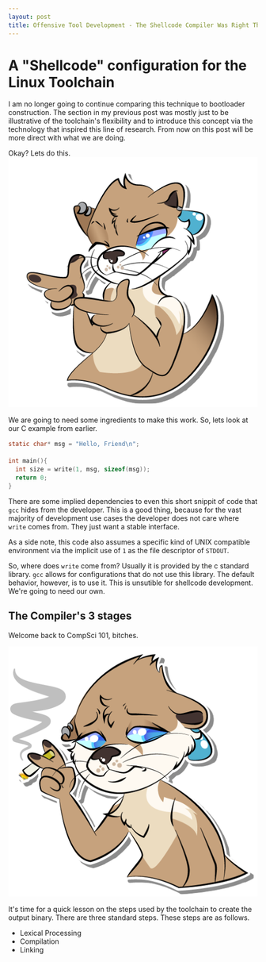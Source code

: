 ```yaml
---
layout: post
title: Offensive Tool Development - The Shellcode Compiler Was Right There All Along... (Part 2)
---
```


# A "Shellcode" configuration for the Linux Toolchain

I am no longer going to continue comparing this technique to bootloader construction. The section in my previous post was mostly just to be illustrative of the toolchain's flexibility and to introduce this concept via the technology that inspired this line of research. From now on this post will be more direct with what we are doing. 

Okay? Lets do this.
![](/images/netsec.png)

We are going to need some ingredients to make this work. So, lets look at our C example from earlier.

```c
static char* msg = "Hello, Friend\n";

int main(){
  int size = write(1, msg, sizeof(msg));
  return 0;                                    
}
```

There are some implied dependencies to even this short snippit of code that `gcc` hides from the developer. This is a good thing, because for the vast majority of development use cases the developer does not care where `write` comes from. They just want a stable interface.

As a side note, this code also assumes a specific kind of UNIX compatible environment via the implicit use of `1` as the file descriptor of `STDOUT`.

So, where does `write` come from? Usually it is provided by the c standard library. `gcc` allows for configurations that do not use this library. The default behavior, however, is to use it. This is unsutible for shellcode development. We're going to need our own. 

## The Compiler's 3 stages

Welcome back to CompSci 101, bitches. 

![I was a smoker in college, so let me have this.](/images/netsec2.png)

It's time for a quick lesson on the steps used by the toolchain to create the output binary. There are three standard steps. These steps are as follows.

* Lexical Processing
* Compilation
* Linking
